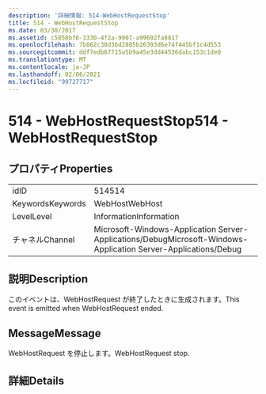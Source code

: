 ```yaml
---
description: '詳細情報: 514-WebHostRequestStop'
title: 514 - WebHostRequestStop
ms.date: 03/30/2017
ms.assetid: c5858bf6-3330-4f2a-9907-a99692fa8817
ms.openlocfilehash: 7b862c30d36d2885b26393d6e74f445bf1c4d553
ms.sourcegitcommit: ddf7edb67715a5b9a45e3dd44536dabc153c1de0
ms.translationtype: MT
ms.contentlocale: ja-JP
ms.lasthandoff: 02/06/2021
ms.locfileid: "99727717"
---
```

# <a name="514---webhostrequeststop"></a><span data-ttu-id="9ef61-103">514 - WebHostRequestStop</span><span class="sxs-lookup"><span data-stu-id="9ef61-103">514 - WebHostRequestStop</span></span>

## <a name="properties"></a><span data-ttu-id="9ef61-104">プロパティ</span><span class="sxs-lookup"><span data-stu-id="9ef61-104">Properties</span></span>  
  
|||  
|-|-|  
|<span data-ttu-id="9ef61-105">id</span><span class="sxs-lookup"><span data-stu-id="9ef61-105">ID</span></span>|<span data-ttu-id="9ef61-106">514</span><span class="sxs-lookup"><span data-stu-id="9ef61-106">514</span></span>|  
|<span data-ttu-id="9ef61-107">Keywords</span><span class="sxs-lookup"><span data-stu-id="9ef61-107">Keywords</span></span>|<span data-ttu-id="9ef61-108">WebHost</span><span class="sxs-lookup"><span data-stu-id="9ef61-108">WebHost</span></span>|  
|<span data-ttu-id="9ef61-109">Level</span><span class="sxs-lookup"><span data-stu-id="9ef61-109">Level</span></span>|<span data-ttu-id="9ef61-110">Information</span><span class="sxs-lookup"><span data-stu-id="9ef61-110">Information</span></span>|  
|<span data-ttu-id="9ef61-111">チャネル</span><span class="sxs-lookup"><span data-stu-id="9ef61-111">Channel</span></span>|<span data-ttu-id="9ef61-112">Microsoft-Windows-Application Server-Applications/Debug</span><span class="sxs-lookup"><span data-stu-id="9ef61-112">Microsoft-Windows-Application Server-Applications/Debug</span></span>|  
  
## <a name="description"></a><span data-ttu-id="9ef61-113">説明</span><span class="sxs-lookup"><span data-stu-id="9ef61-113">Description</span></span>  

 <span data-ttu-id="9ef61-114">このイベントは、WebHostRequest が終了したときに生成されます。</span><span class="sxs-lookup"><span data-stu-id="9ef61-114">This event is emitted when WebHostRequest ended.</span></span>  
  
## <a name="message"></a><span data-ttu-id="9ef61-115">Message</span><span class="sxs-lookup"><span data-stu-id="9ef61-115">Message</span></span>  

 <span data-ttu-id="9ef61-116">WebHostRequest を停止します。</span><span class="sxs-lookup"><span data-stu-id="9ef61-116">WebHostRequest stop.</span></span>  
  
## <a name="details"></a><span data-ttu-id="9ef61-117">詳細</span><span class="sxs-lookup"><span data-stu-id="9ef61-117">Details</span></span>
